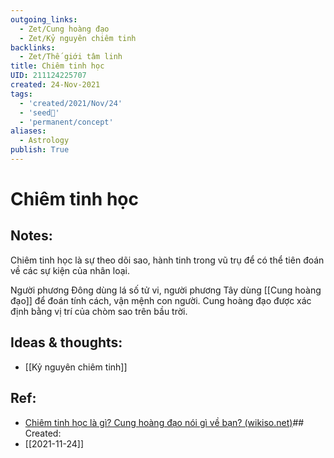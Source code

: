 ```yaml
---
outgoing_links:
  - Zet/Cung hoàng đạo
  - Zet/Kỷ nguyên chiêm tinh
backlinks:
  - Zet/Thế giới tâm linh
title: Chiêm tinh học
UID: 211124225707
created: 24-Nov-2021
tags:
  - 'created/2021/Nov/24'
  - 'seed🥜'
  - 'permanent/concept'
aliases:
  - Astrology
publish: True
---
```

# Chiêm tinh học

## Notes:
Chiêm tinh học là sự theo dõi sao, hành tinh trong vũ trụ để có thể tiên đoán về các sự kiện của nhân loại.

Người phương Đông dùng lá số tử vi, người phương Tây dùng [[Cung hoàng đạo]] để đoán tính cách, vận mệnh con người. Cung hoàng đạo được xác định bằng vị trí của chòm sao trên bầu trời.

## Ideas & thoughts:
- [[Kỷ nguyên chiêm tinh]]

## Ref:
- [Chiêm tinh học là gì? Cung hoàng đạo nói gì về bạn? (wikiso.net)](https://wikiso.net/chiem-tinh-hoc-la-gi/#:~:text=Chi%C3%AAm%20tinh%20h%E1%BB%8Dc%20%28astrology%29%20l%C3%A0%20m%E1%BB%99t%20h%E1%BB%87%20th%E1%BB%91ng,%E2%80%9Cl%C3%A1%20s%E1%BB%91%20t%E1%BB%AD%20vi%E2%80%9D%20c%E1%BB%A7a%20ng%C6%B0%E1%BB%9Di%20ph%C6%B0%C6%A1ng%20%C4%90%C3%B4ng.)## Created:
- [[2021-11-24]]
